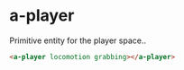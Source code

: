 # a-player

Primitive entity for the player space..

```html
<a-player locomotion grabbing></a-player>
```
